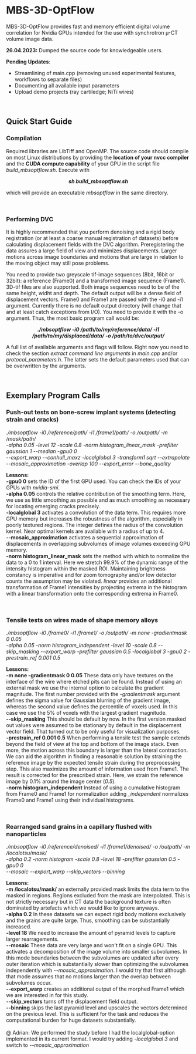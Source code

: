 # MBS-3D-OptFlow

MBS-3D-OptFlow provides fast and memory efficient digital volume correlation for Nvidia GPUs intended for the use with synchrotron µ-CT volume image data.

**26.04.2023:** Dumped the source code for knowledgeable users.

**Pending Updates**:
  - Streamlining of main.cpp (removing unused experimental features, workflows to separate files)
  - Documenting all available input parameters
  - Upload demo projects (ray cartiledge; NiTi wires)

<br>

## Quick Start Guide

### Compilation

Required libraries are LibTiff and OpenMP. The source code should compile on most Linux distributions by providing the **location of your nvcc compiler** and the **CUDA compute capability** of your GPU in the script file *build_mbsoptflow.sh*. Execute with 

***<p align="center"> sh build_mbsoptflow.sh </p>***

which will provide an executable *mbsoptflow* in the same directory.

<br>

### Performing DVC

It is highly recommended that you perform denoising and a rigid body registration (or at least a coarse manual registration of datasets) before calculating displacement fields with the DVC algorithm. Preregistering the data assures a large field of view and minimizes displacements. Larger motions across image boundaries and motions that are large in relation to the moving object may still pose problems.

You need to provide two greyscale tif-image sequences (8bit, 16bit or 32bit): a reference (Frame0) and a transformed image sequence (Frame1). 3D-tif files are also supported. Both image sequences need to be of the same height, widht and depth. The default output will be a dense field of displacement vectors. Frame0 and Frame1 are passed with the -i0 and -i1 argument. Currently there is no default output directory (will change that and at least catch exceptions from I/O). You need to provide it with the -o argument. Thus, the most basic program call would be:

***<p align="center"> ./mbsoptflow -i0 /path/to/my/reference/data/ -i1 /path/to/my/displaced/data/ -o /path/to/dvc/output/</p>***

A full list of available arguments and flags will follow. Right now you need to check the section *extract command line arguments* in *main.cpp* and/or *protocol_parameters.h*. The latter sets the default parameters used that can be overwritten by the arguments.

<br>

## Exemplary Program Calls

### Push-out tests on bone-screw implant systems (detecting strain and cracks)

*./mbsoptflow -i0 /reference/path/ -i1 /frame1/path/ -o /outpath/ -m /mask/path/<br>-alpha 0.05 -level 12 -scale 0.8 -norm histogram_linear_mask -prefilter gaussian 1 --median -gpu0 0<br>--export_warp --conhull_maxz -localglobal 3 -transform1 sqrt --extrapolate --mosaic_approximation -overlap 100 --export_error --bone_quality*

**Lessons:**
<br>
**-gpu0 0** sets the ID of the first GPU used. You can check the IDs of your GPUs with *nvidia-smi*.
<br>
**-alpha 0.05** controls the relative contribution of the smoothing term. Here, we use as little smoothing as possible and as much smoothing as necessary for locating emerging cracks precisely.
<br>
**-localglobal 3** activates a convolution of the data term. This requires more GPU memory but increases the robustness of the algorithm, especially in poorly textured regions. The integer defines the radius of the convolution kernel. Near optimal kernels are available with a radius of up to 4.
<br>
**--mosaic_approximation** activates a sequential approximation of displacements in overlapping subvolumes of image volumes exceeding GPU memory.
<br>
**-norm histogram_linear_mask** sets the method with which to normalize the data to a 0 to 1 interval. Here we stretch 99.9% of the dynamic range of the intensity histogram within the masked ROI. Maintaining brightness constancy is imperative and for zoom tomography and/or low detector counts the assumption may be violated. *linear* provides an additional transformation of Frame1 intensities by projecting extrema in the histogram with a linear transformation onto the corresponding extrema in Frame0.

<br>

### Tensile tests on wires made of shape memory alloys

*./mbsoptflow -i0 /frame0/ -i1 /frame1/ -o /outpath/ -m none -gradientmask 0 0.05 <br>-alpha 0.05 -norm histogram_independent -level 10 -scale 0.8 --skip_masking --export_warp -prefilter gaussian 0.5 -localglobal 3 -gpu0 2 -prestrain_ref 0.001 0.5*

**Lessons:**
<br>
**-m none -gradientmask 0 0.05** These data only have textures on the interface of the wire where etched pits can be found. Instead of using an external mask we use the internal option to calculate the gradient magnitude. The first number provided with the *-gradientmask* argument defines the sigma value for Gaussian blurring of the gradient image, whereas the second value defines the percentile of voxels used. In this case we use the 5% of voxels with the largest gradient magnitude.
<br>
**--skip_masking** This should be default by now. In the first version masked out values were assumed to be stationary by default in the displacement vector field. That turned out to be only useful for visualization purposes.
<br>
**-prestrain_ref 0.001 0.5** When performing a tensile test the sample extends beyond the field of view at the top and bottom of the image stack. Even more, the motion across this boundary is larger than the lateral contraction. We can aid the algorithm in finding a reasonable solution by straining the reference image by the expected tensile strain during the preprocessing step. This also maximizes the amount of information used from Frame1. The result is corrected for the prescribed strain. Here, we strain the reference image by 0.1% around the image center (*0.5*). 
<br>
**-norm histogram_independent** Instead of using a cumulative histogram from Frame0 and Frame1 for normalization adding *_independent* normalizes Frame0 and Frame1 using their individual histograms.

<br>

### Rearranged sand grains in a capillary flushed with nanoparticles 

*./mbsoptflow -i0 /reference/denoised/ -i1 /frame1/denoised/ -o /outpath/ -m /localotsu/mask/<br> -alpha 0.2 -norm histogram -scale 0.8 -level 18  -prefilter gaussian 0.5 -gpu0 0<br>--mosaic --export_warp --skip_vectors --binning*

**Lessons:**
<br>
**-m /localotsu/mask/** an externally provided mask limits the data term to the masked in regions. Regions excluded from the mask are interpolated. This is not strictly necessary but in CT data the background texture is often dominated by artefacts which we would like to ignore anyways.
<br>
**-alpha 0.2** In these datasets we can expect rigid body motions exclusively and the grains are quite large. Thus, smoothing can be substantially increased.
<br>
**-level 18** We need to increase the amount of pyramid levels to capture larger rearragements.
<br>
**--mosaic** These data are very large and won't fit on a single GPU. This activates a decomposition of the image volume into smaller subvolumes. In this mode boundaries between the subvolumes are updated after every outer iteration which is substantially slower than optimizing the subvolumes independently with *--mosaic_approximation*. I would try that first although that mode assumes that no motions larger than the overlap between subvolumes occur.
<br>
**--export_warp** creates an additional output of the morphed Frame1 which we are interested in for this study.
<br>
**--skip_vectors** turns off the displacement field output.
<br>
**--binning** skips the last pyramid level and upscales the vectors determined on the previous level. This is sufficient for the task and reduces the computational burden for huge datasets substantially.
<br>
<br>
@ Adrian: We performed the study before I had the localglobal-option implemented in its current format. I would try adding *-localglobal 3* and switch to *--mosaic_approximation*
